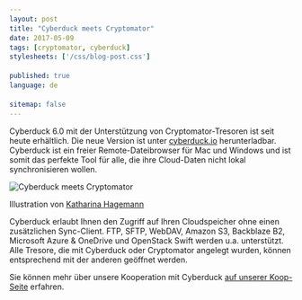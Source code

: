 ```yaml
---
layout: post
title: "Cyberduck meets Cryptomator"
date: 2017-05-09
tags: [cryptomator, cyberduck]
stylesheets: ['/css/blog-post.css']

published: true
language: de

sitemap: false
---
```

Cyberduck 6.0 mit der Unterstützung von Cryptomator-Tresoren ist seit heute erhältlich. Die neue Version ist unter <a href="https://cyberduck.io/" target="_blank">cyberduck.io</a> herunterladbar. Cyberduck ist ein freier Remote-Dateibrowser für Mac und Windows und ist somit das perfekte Tool für alle, die ihre Cloud-Daten nicht lokal synchronisieren wollen.

<div class="img-caption">
  <img class="img-responsive img-rounded" src="/img/coop/cyberduck-banner.jpg" srcset="/img/coop/cyberduck-banner.jpg 1x, /img/coop/cyberduck-banner@2x.jpg 2x" alt="Cyberduck meets Cryptomator"/>
  <p>Illustration von <a href="http://ktoons.org/" target="_blank">Katharina Hagemann</a></p>
</div>

Cyberduck erlaubt Ihnen den Zugriff auf Ihren Cloudspeicher ohne einen zusätzlichen Sync-Client. FTP, SFTP, WebDAV, Amazon S3, Backblaze B2, Microsoft Azure & OneDrive und OpenStack Swift werden u.a. unterstützt. Alle Tresore, die mit Cyberduck oder Cryptomator angelegt wurden, können entsprechend mit der anderen geöffnet werden.

Sie können mehr über unsere Kooperation mit Cyberduck <a href="https://cryptomator.org/coop/cyberduck_de.html" target="_blank">auf unserer Koop-Seite</a> erfahren.
